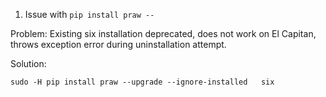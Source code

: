 1. Issue with ```pip install praw --```

Problem:
Existing six installation deprecated, does not work on El Capitan, throws exception error during uninstallation attempt. 

Solution:
```terminal
sudo -H pip install praw --upgrade --ignore-installed 	six
```
